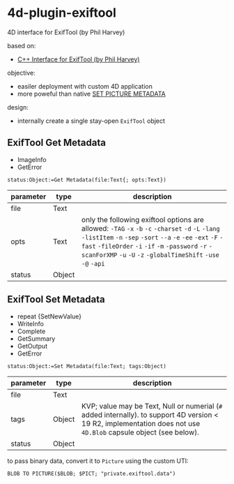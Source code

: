 # 4d-plugin-exiftool
4D interface for ExifTool (by Phil Harvey)

based on:

* [C++ Interface for ExifTool (by Phil Harvey)](https://exiftool.org/cpp_exiftool/)

objective:

* easiler deployment with custom 4D application
* more poweful than native [SET PICTURE METADATA](https://doc.4d.com/4Dv19/4D/19.1/SET-PICTURE-METADATA.301-5652803.en.html)

design:

* internally create a single stay-open `ExifTool` object

## ExifTool Get Metadata

* ImageInfo
* GetError

```4d
status:Object:=Get Metadata(file:Text{; opts:Text})
```
|parameter|type|description|
|-|-|-|
|file|Text||
|opts|Text|only the following exiftool options are allowed: `-TAG` `-x` `-b` `-c` `-charset` `-d` `-L` `-lang` `-listItem` `-n` `-sep` `-sort` `--a` `-e` `-ee` `-ext` `-F` `-fast` `-fileOrder` `-i` `-if` `-m` `-password` `-r` `-scanForXMP` `-u` `-U` `-z` `-globalTimeShift` `-use` `-@` `-api`|
|status|Object||

## ExifTool Set Metadata

* repeat {SetNewValue}
* WriteInfo
* Complete
* GetSummary
* GetOutput
* GetError

```4d
status:Object:=Set Metadata(file:Text; tags:Object)
```

|parameter|type|description|
|-|-|-|
|file|Text||
|tags|Object|KVP; value may be Text, Null or numerial (`#` added internally). to support 4D version < 19 R2, implementation does not use `4D.Blob` capsule object (see below).|
|status|Object||

to pass binary data, convert it to `Picture` using the custom UTI:

```4d
BLOB TO PICTURE($BLOB; $PICT; "private.exiftool.data")
```

